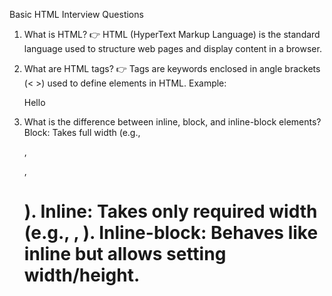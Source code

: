 Basic HTML Interview Questions
1. What is HTML?
👉 HTML (HyperText Markup Language) is the standard language used to structure web pages and display content in a browser.

2. What are HTML tags?
👉 Tags are keywords enclosed in angle brackets (< >) used to define elements in HTML.
Example: <p>Hello</p>

3. What is the difference between inline, block, and inline-block elements?
Block: Takes full width (e.g., <div>, <p>, <h1>).
Inline: Takes only required width (e.g., <span>, <a>).
Inline-block: Behaves like inline but allows setting width/height.